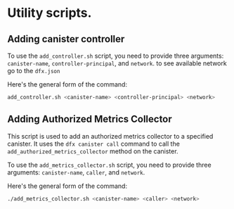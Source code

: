 # Utility scripts.

## Adding canister controller
To use the `add_controller.sh` script, you need to provide three arguments: `canister-name`, `controller-principal`, and `network`.
to see available network go to the `dfx.json`

Here's the general form of the command:

```bash
add_controller.sh <canister-name> <controller-principal> <network>
```

## Adding Authorized Metrics Collector
This script is used to add an authorized metrics collector to a specified canister. It uses the `dfx canister call` command to call the `add_authorized_metrics_collector` method on the canister.

To use the `add_metrics_collector.sh` script, you need to provide three arguments: `canister-name`, `caller`, and `network`.

Here's the general form of the command:

```bash
./add_metrics_collector.sh <canister-name> <caller> <network>
```
